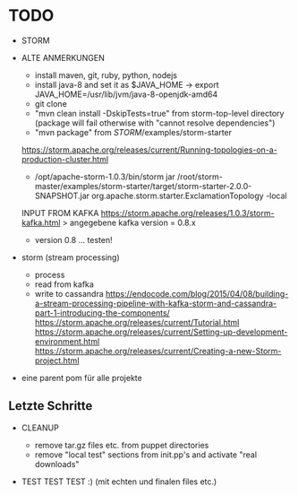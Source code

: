 # TODO #

* STORM 



* ALTE ANMERKUNGEN
    * install maven, git, ruby, python, nodejs
    * install java-8 and set it as $JAVA_HOME   ->    export JAVA_HOME=/usr/lib/jvm/java-8-openjdk-amd64
    * git clone
    * "mvn clean install -DskipTests=true" from storm-top-level directory (package will fail otherwise with "cannot resolve dependencies")
    * "mvn package" from $STORM$/examples/storm-starter
    
  https://storm.apache.org/releases/current/Running-topologies-on-a-production-cluster.html
    * /opt/apache-storm-1.0.3/bin/storm jar /root/storm-master/examples/storm-starter/target/storm-starter-2.0.0-SNAPSHOT.jar org.apache.storm.starter.ExclamationTopology -local

  INPUT FROM KAFKA
  https://storm.apache.org/releases/1.0.3/storm-kafka.html > angegebene kafka version = 0.8.x 
    * version 0.8 ... testen!

* storm (stream processing)
  * process
  * read from kafka
  * write to cassandra  https://endocode.com/blog/2015/04/08/building-a-stream-processing-pipeline-with-kafka-storm-and-cassandra-part-1-introducing-the-components/
  https://storm.apache.org/releases/current/Tutorial.html
  https://storm.apache.org/releases/current/Setting-up-development-environment.html
  https://storm.apache.org/releases/current/Creating-a-new-Storm-project.html
  
* eine parent pom für alle projekte

## Letzte Schritte #
* CLEANUP
  * remove tar.gz files etc. from puppet directories
  * remove "local test" sections from init.pp's and activate "real downloads"
  
* TEST TEST TEST :) (mit echten und finalen files etc.)
